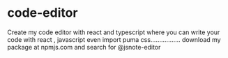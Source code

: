 # code-editor
Create my code editor with react and typescript where you can write your code with react , javascript even import puma css.................
download my package at npmjs.com and search for @jsnote-editor
